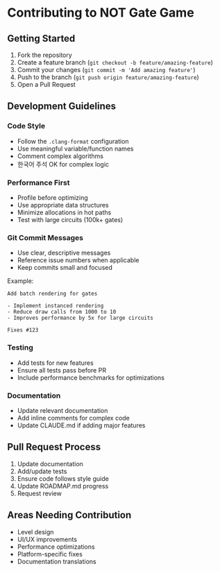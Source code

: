 # Contributing to NOT Gate Game

## Getting Started

1. Fork the repository
2. Create a feature branch (`git checkout -b feature/amazing-feature`)
3. Commit your changes (`git commit -m 'Add amazing feature'`)
4. Push to the branch (`git push origin feature/amazing-feature`)
5. Open a Pull Request

## Development Guidelines

### Code Style
- Follow the `.clang-format` configuration
- Use meaningful variable/function names
- Comment complex algorithms
- 한국어 주석 OK for complex logic

### Performance First
- Profile before optimizing
- Use appropriate data structures
- Minimize allocations in hot paths
- Test with large circuits (100k+ gates)

### Git Commit Messages
- Use clear, descriptive messages
- Reference issue numbers when applicable
- Keep commits small and focused

Example:
```
Add batch rendering for gates

- Implement instanced rendering
- Reduce draw calls from 1000 to 10
- Improves performance by 5x for large circuits

Fixes #123
```

### Testing
- Add tests for new features
- Ensure all tests pass before PR
- Include performance benchmarks for optimizations

### Documentation
- Update relevant documentation
- Add inline comments for complex code
- Update CLAUDE.md if adding major features

## Pull Request Process

1. Update documentation
2. Add/update tests
3. Ensure code follows style guide
4. Update ROADMAP.md progress
5. Request review

## Areas Needing Contribution

- Level design
- UI/UX improvements
- Performance optimizations
- Platform-specific fixes
- Documentation translations